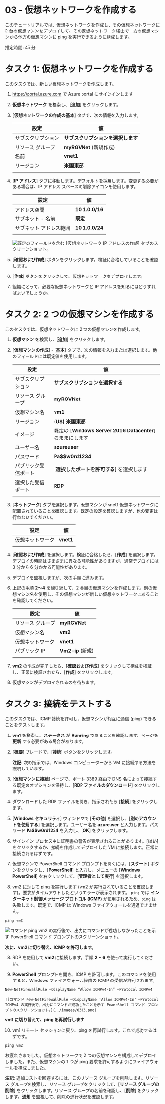 ﻿---
wts:
    title: '03 - 仮想ネットワークを作成する'
    module: 'モジュール 02 - コア Azure サービス'
---
# 03 - 仮想ネットワークを作成する

このチュートリアルでは、仮想ネットワークを作成し、その仮想ネットワークに 2 台の仮想マシンをデプロイして、その仮想ネットワーク経由で一方の仮想マシンから他方の仮想マシンに ping を実行できるように構成します。

推定時間: 45 分

# タスク 1: 仮想ネットワークを作成する

このタスクでは、新しい仮想ネットワークを作成します。 

1. <a href="https://portal.azure.com" target="_blank"><span style="color: #0066cc;" color="#0066cc">https://portal.azure.com</span></a> で Azure portal にサインインします

2. **仮想ネットワーク** を検索し、[**追加**] をクリックします。 

3. [**仮想ネットワークの作成の基本**] タブで、次の情報を入力します。

    | 設定 | 値 | 
    | --- | --- |
    | サブスクリプション | **サブスクリプションを選択します** |
    | リソース グループ | **myRGVNet** (新規作成) |
    | 名前 | **vnet1** |
    | リージョン | **米国東部** |
    | | |

4. [**IP アドレス**] タブに移動します。デフォルトを採用します。変更する必要がある場合は、IP アドレス スペースの削除アイコンを使用します。 

    | 設定 | 値 | 
    | --- | --- |
    | アドレス空間 |**10.1.0.0/16** |
    | サブネット - 名前 | **既定** |
    | サブネット アドレス範囲 | **10.1.0.0/24** |
    | | |

    ![既定のフィールドを含む [仮想ネットワーク IP アドレスの作成] タブのスクリーンショット。](../images/0301.png)

5. [**確認および作成**] ボタンをクリックします。検証に合格していることを確認します。

6. [**作成**] ボタンをクリックして、仮想ネットワークをデプロイします。 

7. 組織にとって、必要な仮想ネットワークと IP アドレスを知るにはどうすればよいでしょうか。

# タスク 2: 2 つの仮想マシンを作成する

このタスクでは、仮想ネットワークに 2 つの仮想マシンを作成します。 

1. **仮想マシン** を検索し、[**追加**] をクリックします。 

2. [**仮想マシンの作成**]  -  [**基本**] タブで、次の情報を入力または選択します。他のフィールドには既定値を使用します。 

   | 設定 | 値 | 
   | --- | --- |
   | サブスクリプション | **サブスクリプションを選択する**  |
   | リソース グループ |  **myRGVNet** |
   | 仮想マシン名 | **vm1**|
   | リージョン | **(US) 米国東部** |
   | イメージ | 既定の [**Windows Server 2016 Datacenter**] のままにします |
   | ユーザー名| **azureuser** |
   | パスワード| **Pa$$w0rd1234** |
   | パブリック受信ポート| [**選択したポートを許可する**] を選択します  |
   | 選択した受信ポート| **RDP** |
   |||

3. [**ネットワーク**] タブを選択します。仮想マシンが vnet1 仮想ネットワークに配置されていることを確認します。既定の設定を確認しますが、他の変更は行わないでください。 

   | 設定 | 値 | 
   | --- | --- |
   | 仮想ネットワーク | **vnet1** |
   |||

4. [**確認および作成**] を選択します。検証に合格したら、[**作成**] を選択します。デプロイの時間はさまざまに異なる可能性がありますが、通常デプロイには 3 分から 6 分かかる可能性があります。

5. デプロイを監視しますが、次の手順に進みます。 

6. 上記の手順 **2〜4** を繰り返して、2 番目の仮想マシンを作成します。別の仮想マシン名を使用し、その仮想マシンが新しい仮想ネットワークにあることを確認してください。

    | 設定 | 値 |
    | --- | --- |
    | リソース グループ | **myRGVNet** |
    | 仮想マシン名 |  **vm2** |
    | 仮想ネットワーク | **vnet1** |
    | パブリック IP | **Vm2-ip** (新規) |
    |||

7. **vm2** の作成が完了したら、[**確認および作成**] をクリックして構成を検証し、正常に検証されたら、[**作成**] をクリックします。

8. 仮想マシンがデプロイされるのを待ちます。 

# タスク 3: 接続をテストする 

このタスクでは、ICMP 接続を許可し、仮想マシンが相互に通信 (ping) できることをテストします。 

1. **vm1** を検索し、**ステータス** が **Running** であることを確認します。ページを **更新** する必要がある場合があります。

2. [**概要**] ブレードで、[**接続**] ボタンをクリックします。

    **注記**: 次の指示では、Windows コンピューターから VM に接続する方法を説明しています。 

3. [**仮想マシンに接続**] ページで、ポート 3389 経由で DNS 名によって接続する既定のオプションを保持し、[**RDP ファイルのダウンロード**] をクリックします。

4. ダウンロードした RDP ファイルを開き、指示されたら [**接続**] をクリックします。 

5. [**Windows セキュリティ**] ウィンドウで [**その他**] を選択し、[**別のアカウントを使用する**] を選択します。ユーザー名を **azureuser** と入力します。パスワード **Pa$$w0rd1234** を入力し、[**OK**] をクリックします。

6. サインイン プロセス中に証明書の警告が表示されることがあります。[**はい**] をクリックするか、接続を作成してデプロイした VM に接続します。正常に接続されるはずです。

7. 仮想マシンで PowerShell コマンド プロンプトを開くには、[**スタート**] ボタンをクリックし、[**PowerShell**] と入力し、メニューの [**Windows PowerShell**] を右クリックして、[**管理者として実行**] を選択します。

7. vm2 に対して ping を実行します (vm2 が実行されていることを確認します)。要求がタイムアウトしたというエラーが表示されます。  `ping` では **インターネット制御メッセージ プロトコル (ICMP)** が使用されるため、`ping` は失敗します。既定で、ICMP は Windows ファイアウォールを通過できません。


```PowerShell
ping vm2
```
   
   ![コマンド ping vm2 の実行後で、出力にコマンドが成功しなかったことを示す PowerShell コマンド プロンプトのスクリーンショット。](../images/0302.png)

**次に、vm2 に切り替え、ICMP を許可します。**

8. RDP を使用して **vm2** に接続します。手順 **2 ~ 6** を使って実行してください。

9. **PowerShell** プロンプトを開き、ICMP を許可します。このコマンドを使用すると、Windows ファイアウォール経由の ICMP の受信が許可されます。

```PowerShell
New-NetFirewallRule –DisplayName “Allow ICMPv4-In” –Protocol ICMPv4
```
    ![コマンド New-NetFirewallRule –DisplayName 'Allow ICMPv4-In' –Protocol ICMPv4 の実行後で、出力にコマンドが成功したことを示す PowerShell コマンド プロンプトのスクリーンショット。](../images/0303.png)

**vm1 に切り替えて、ping を再試行します**


10. vm1 リモート セッションに戻り、ping を再試行します。これで成功するはずです。 


```PowerShell
ping vm2
```

お疲れさまでした。仮想ネットワークで 2 つの仮想マシンを構成してデプロイしました。また、仮想マシンの 1 つが ping 要求を許可するようにファイアウォールを構成しました。 

**注記**: 追加コストを回避するには、このリソース グループを削除します。リソース グループを検索し、リソース グループをクリックして、[**リソース グループの削除**] をクリックします。リソース グループの名前を確認し、[**削除**] をクリックします。**通知** を監視して、削除の進行状況を確認します。
